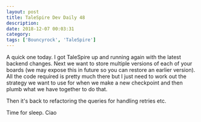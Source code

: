 ```yaml
---
layout: post
title: TaleSpire Dev Daily 48
description:
date: 2018-12-07 00:03:31
category:
tags: ['Bouncyrock', 'TaleSpire']
---
```


A quick one today. I got TaleSpire up and running again with the latest backend changes. Next we want to store multiple versions of each of your boards (we may expose this in future so you can restore an earlier version). All the code required is pretty much there but I just need to work out the strategy we want to use for when we make a new checkpoint and then plumb what we have together to do that.

Then it's back to refactoring the queries for handling retries etc.

Time for sleep. Ciao
